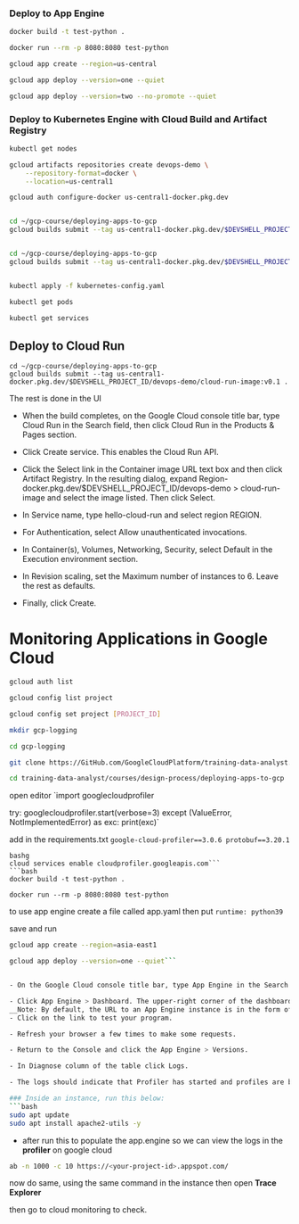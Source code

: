 ### Deploy to App Engine
```bash
docker build -t test-python .

docker run --rm -p 8080:8080 test-python

gcloud app create --region=us-central

gcloud app deploy --version=one --quiet

gcloud app deploy --version=two --no-promote --quiet
```

### Deploy to Kubernetes Engine with Cloud Build and Artifact Registry
```bash
kubectl get nodes

gcloud artifacts repositories create devops-demo \
    --repository-format=docker \
    --location=us-central1

gcloud auth configure-docker us-central1-docker.pkg.dev


cd ~/gcp-course/deploying-apps-to-gcp
gcloud builds submit --tag us-central1-docker.pkg.dev/$DEVSHELL_PROJECT_ID/devops-demo/devops-image:v0.2 .


cd ~/gcp-course/deploying-apps-to-gcp
gcloud builds submit --tag us-central1-docker.pkg.dev/$DEVSHELL_PROJECT_ID/devops-demo/devops-image:v0.2 .


kubectl apply -f kubernetes-config.yaml

kubectl get pods

kubectl get services
```

## Deploy to Cloud Run
```bsah
cd ~/gcp-course/deploying-apps-to-gcp
gcloud builds submit --tag us-central1-docker.pkg.dev/$DEVSHELL_PROJECT_ID/devops-demo/cloud-run-image:v0.1 .
```
The rest is done in the UI
- When the build completes, on the Google Cloud console title bar, type Cloud Run in the Search field, then click Cloud Run in the Products & Pages section.

- Click Create service. This enables the Cloud Run API.

- Click the Select link in the Container image URL text box and then click Artifact Registry. In the resulting dialog, expand Region-docker.pkg.dev/$DEVSHELL_PROJECT_ID/devops-demo > cloud-run-image and select the image listed. Then click Select.

- In Service name, type hello-cloud-run and select region REGION.

- For Authentication, select Allow unauthenticated invocations.

- In Container(s), Volumes, Networking, Security, select Default in the Execution environment section.

- In Revision scaling, set the Maximum number of instances to 6. Leave the rest as defaults.

- Finally, click Create.


# Monitoring Applications in Google Cloud
```bash
gcloud auth list

gcloud config list project

gcloud config set project [PROJECT_ID]

mkdir gcp-logging

cd gcp-logging

git clone https://GitHub.com/GoogleCloudPlatform/training-data-analyst.git

cd training-data-analyst/courses/design-process/deploying-apps-to-gcp
```
open editor `import googlecloudprofiler


try:
    googlecloudprofiler.start(verbose=3)
except (ValueError, NotImplementedError) as exc:
    print(exc)`

add in the requirements.txt
`google-cloud-profiler==3.0.6
protobuf==3.20.1`


```
bashg
cloud services enable cloudprofiler.googleapis.com```
```bash
docker build -t test-python .

docker run --rm -p 8080:8080 test-python
```
to use app engine create a file called app.yaml then put
`runtime: python39`

save and run
```bash
gcloud app create --region=asia-east1

gcloud app deploy --version=one --quiet```


- On the Google Cloud console title bar, type App Engine in the Search field, then click App Engine in the Products & Pages section.

- Click App Engine > Dashboard. The upper-right corner of the dashboard should display a link to your application similar to this:
__Note: By default, the URL to an App Engine instance is in the form of https://project-id/appspot.com.__
- Click on the link to test your program.

- Refresh your browser a few times to make some requests.

- Return to the Console and click the App Engine > Versions.

- In Diagnose column of the table click Logs.

- The logs should indicate that Profiler has started and profiles are being generated. If you get to this point too quickly, wait a minute and click Refresh.

### Inside an instance, run this below:
```bash
sudo apt update
sudo apt install apache2-utils -y
```

- after run this to populate the app.engine so we can view the logs in the **profiler** on google cloud
```bash
ab -n 1000 -c 10 https://<your-project-id>.appspot.com/
```
now do same, using the same command in the instance then open **Trace Explorer**

then go to cloud monitoring to check.
